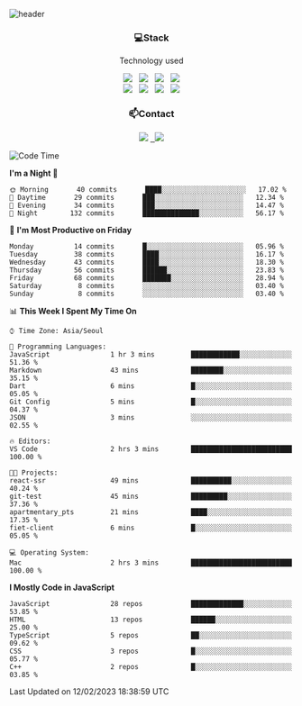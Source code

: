 ![header](https://capsule-render.vercel.app/api?type=waving&color=gradient&height=200&text=Che-ri&fontAlign=70&fontAlignY=40&animation=twinkling)

<h3 align="center">💻Stack</h3>
<p align="center">Technology used</p>
<div align="center"><img src="https://img.shields.io/badge/HTML5-e74c3c?style=flat-square&logo=HTML5&logoColor=white"></img> &nbsp <img src="https://img.shields.io/badge/CSS3-0A84FF?style=flat-square&logo=CSS3&logoColor=white"></img> &nbsp <img src="https://img.shields.io/badge/tailwind%2Dcss-06B6D4?style=flat-square&logo=tailwindcss&logoColor=white"/></a> &nbsp <img src="https://img.shields.io/badge/styled%2Dcomponents-DB7093?style=flat-square&logo=styled%2Dcomponents&logoColor=white"/></a>
<br><img src="https://img.shields.io/badge/JavaScript-FFCD11?style=flat-square&logo=JavaScript&logoColor=white"></img> &nbsp <img src="https://img.shields.io/badge/React-00BCF6?style=flat-square&logo=React&logoColor=white"></img> &nbsp <img src="https://img.shields.io/badge/Redux-764ABC?style=flat-square&logo=Redux&logoColor=white"/> &nbsp <img src="https://img.shields.io/badge/Zustand-582D3E?style=flat-square&logo=Zustand&logoColor=white"/></a></div> 

<h3 align="center">📫Contact</h3>
<div align="center"><a href="https://cheri.tistory.com/"><img src="https://img.shields.io/badge/Cheri-AD29B6?style=flat-square&logo=Tidal&logoColor=white"/></a> <a href="rnjs1135@gmail.com"> &nbsp <img src="https://img.shields.io/badge/Gmail-EA4335?style=flat-square&logo=Gmail&logoColor=white"/></a></div>

<!--START_SECTION:waka-->
![Code Time](http://img.shields.io/badge/Code%20Time-2%2C080%20hrs%2037%20mins-blue)

**I'm a Night 🦉** 

```text
🌞 Morning       40 commits       ████░░░░░░░░░░░░░░░░░░░░░   17.02 % 
🌆 Daytime       29 commits       ███░░░░░░░░░░░░░░░░░░░░░░   12.34 % 
🌃 Evening       34 commits       ███░░░░░░░░░░░░░░░░░░░░░░   14.47 % 
🌙 Night        132 commits       ██████████████░░░░░░░░░░░   56.17 % 

```
📅 **I'm Most Productive on Friday** 

```text
Monday          14 commits       █░░░░░░░░░░░░░░░░░░░░░░░░   05.96 % 
Tuesday         38 commits       ████░░░░░░░░░░░░░░░░░░░░░   16.17 % 
Wednesday       43 commits       ████░░░░░░░░░░░░░░░░░░░░░   18.30 % 
Thursday        56 commits       ██████░░░░░░░░░░░░░░░░░░░   23.83 % 
Friday          68 commits       ███████░░░░░░░░░░░░░░░░░░   28.94 % 
Saturday         8 commits       ░░░░░░░░░░░░░░░░░░░░░░░░░   03.40 % 
Sunday           8 commits       ░░░░░░░░░░░░░░░░░░░░░░░░░   03.40 % 

```


📊 **This Week I Spent My Time On** 

```text
⌚︎ Time Zone: Asia/Seoul

💬 Programming Languages: 
JavaScript               1 hr 3 mins         ████████████░░░░░░░░░░░░░   51.36 % 
Markdown                 43 mins             ████████░░░░░░░░░░░░░░░░░   35.15 % 
Dart                     6 mins              █░░░░░░░░░░░░░░░░░░░░░░░░   05.05 % 
Git Config               5 mins              █░░░░░░░░░░░░░░░░░░░░░░░░   04.37 % 
JSON                     3 mins              ░░░░░░░░░░░░░░░░░░░░░░░░░   02.55 % 

🔥 Editors: 
VS Code                  2 hrs 3 mins        █████████████████████████   100.00 % 

🐱‍💻 Projects: 
react-ssr                49 mins             ██████████░░░░░░░░░░░░░░░   40.24 % 
git-test                 45 mins             █████████░░░░░░░░░░░░░░░░   37.36 % 
apartmentary_pts         21 mins             ████░░░░░░░░░░░░░░░░░░░░░   17.35 % 
fiet-client              6 mins              █░░░░░░░░░░░░░░░░░░░░░░░░   05.05 % 

💻 Operating System: 
Mac                      2 hrs 3 mins        █████████████████████████   100.00 % 

```

**I Mostly Code in JavaScript** 

```text
JavaScript               28 repos            █████████████░░░░░░░░░░░░   53.85 % 
HTML                     13 repos            ██████░░░░░░░░░░░░░░░░░░░   25.00 % 
TypeScript               5 repos             ██░░░░░░░░░░░░░░░░░░░░░░░   09.62 % 
CSS                      3 repos             █░░░░░░░░░░░░░░░░░░░░░░░░   05.77 % 
C++                      2 repos             █░░░░░░░░░░░░░░░░░░░░░░░░   03.85 % 

```



 Last Updated on 12/02/2023 18:38:59 UTC
<!--END_SECTION:waka-->
